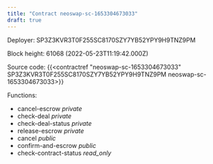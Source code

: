 ```yaml
---
title: "Contract neoswap-sc-1653304673033"
draft: true
---
```

Deployer: SP3Z3KVR3T0F255SC8170SZY7YB52YPY9H9TNZ9PM


 



Block height: 61068 (2022-05-23T11:19:42.000Z)

Source code: {{<contractref "neoswap-sc-1653304673033" SP3Z3KVR3T0F255SC8170SZY7YB52YPY9H9TNZ9PM neoswap-sc-1653304673033>}}

Functions:

* cancel-escrow _private_
* check-deal _private_
* check-deal-status _private_
* release-escrow _private_
* cancel _public_
* confirm-and-escrow _public_
* check-contract-status _read_only_
